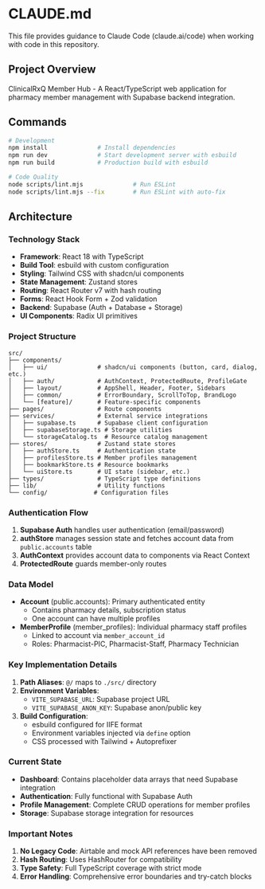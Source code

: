 # CLAUDE.md

This file provides guidance to Claude Code (claude.ai/code) when working with code in this repository.

## Project Overview

ClinicalRxQ Member Hub - A React/TypeScript web application for pharmacy member management with Supabase backend integration.

## Commands

```bash
# Development
npm install              # Install dependencies
npm run dev              # Start development server with esbuild
npm run build            # Production build with esbuild

# Code Quality
node scripts/lint.mjs              # Run ESLint
node scripts/lint.mjs --fix        # Run ESLint with auto-fix
```

## Architecture

### Technology Stack
- **Framework**: React 18 with TypeScript
- **Build Tool**: esbuild with custom configuration
- **Styling**: Tailwind CSS with shadcn/ui components
- **State Management**: Zustand stores
- **Routing**: React Router v7 with hash routing
- **Forms**: React Hook Form + Zod validation
- **Backend**: Supabase (Auth + Database + Storage)
- **UI Components**: Radix UI primitives

### Project Structure

```
src/
├── components/
│   ├── ui/              # shadcn/ui components (button, card, dialog, etc.)
│   ├── auth/            # AuthContext, ProtectedRoute, ProfileGate
│   ├── layout/          # AppShell, Header, Footer, Sidebars
│   ├── common/          # ErrorBoundary, ScrollToTop, BrandLogo
│   └── [feature]/       # Feature-specific components
├── pages/               # Route components
├── services/            # External service integrations
│   ├── supabase.ts      # Supabase client configuration
│   ├── supabaseStorage.ts # Storage utilities
│   └── storageCatalog.ts  # Resource catalog management
├── stores/              # Zustand state stores
│   ├── authStore.ts     # Authentication state
│   ├── profilesStore.ts # Member profiles management
│   ├── bookmarkStore.ts # Resource bookmarks
│   └── uiStore.ts       # UI state (sidebar, etc.)
├── types/               # TypeScript type definitions
├── lib/                 # Utility functions
└── config/             # Configuration files
```

### Authentication Flow

1. **Supabase Auth** handles user authentication (email/password)
2. **authStore** manages session state and fetches account data from `public.accounts` table
3. **AuthContext** provides account data to components via React Context
4. **ProtectedRoute** guards member-only routes

### Data Model

- **Account** (public.accounts): Primary authenticated entity
  - Contains pharmacy details, subscription status
  - One account can have multiple profiles
- **MemberProfile** (member_profiles): Individual pharmacy staff profiles
  - Linked to account via `member_account_id`
  - Roles: Pharmacist-PIC, Pharmacist-Staff, Pharmacy Technician

### Key Implementation Details

1. **Path Aliases**: `@/` maps to `./src/` directory
2. **Environment Variables**:
   - `VITE_SUPABASE_URL`: Supabase project URL
   - `VITE_SUPABASE_ANON_KEY`: Supabase anon/public key
3. **Build Configuration**: 
   - esbuild configured for IIFE format
   - Environment variables injected via `define` option
   - CSS processed with Tailwind + Autoprefixer

### Current State

- **Dashboard**: Contains placeholder data arrays that need Supabase integration
- **Authentication**: Fully functional with Supabase Auth
- **Profile Management**: Complete CRUD operations for member profiles
- **Storage**: Supabase storage integration for resources

### Important Notes

1. **No Legacy Code**: Airtable and mock API references have been removed
2. **Hash Routing**: Uses HashRouter for compatibility
3. **Type Safety**: Full TypeScript coverage with strict mode
4. **Error Handling**: Comprehensive error boundaries and try-catch blocks